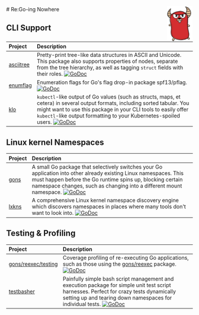 <img src="assets/img/gone.jpeg" style="width: 5em; float: right;" title="Go-ing Nowhere">
# Re:Go-ing Nowhere

## CLI Support

| Project | Description |
| :------ | :---------- |
| [asciitree](https://github.com/TheDiveO/go-asciitree) | Pretty-print tree-like data structures in ASCII and Unicode. This package also supports properties of nodes, separate from the tree hierarchy, as well as tagging `struct` fields with their roles. [![GoDoc](https://godoc.org/github.com/TheDiveO/go-asciitree?status.svg)](http://godoc.org/github.com/TheDiveO/go-asciitree) |
| [enumflag](https://github.com/TheDiveO/enumflag) | Enumeration flags for Go's flag drop-in package spf13/pflag. [![GoDoc](https://godoc.org/github.com/TheDiveO/enumflag?status.svg)](http://godoc.org/github.com/TheDiveO/enumflag) |
| [klo](https://github.com/TheDiveO/klo) | `kubectl`-like output of Go values (such as structs, maps, et cetera) in several output formats, including sorted tabular. You might want to use this package in your CLI tools to easily offer `kubectl`-like output formatting to your Kubernetes-spoiled users. [![GoDoc](https://godoc.org/github.com/TheDiveO/klo?status.svg)](http://godoc.org/github.com/TheDiveO/klo) |

## Linux kernel Namespaces

| Project | Description |
| :------ | :---------- |
| [gons](https://github.com/TheDiveO/gons) | A small Go package that selectively switches your Go application into other already existing Linux namespaces. This must happen before the Go runtime spins up, blocking certain namespace changes, such as changing into a different mount namespace. [![GoDoc](https://godoc.org/github.com/TheDiveO/gons?status.svg)](http://godoc.org/github.com/TheDiveO/gons) |
| [lxkns](https://github.com/TheDiveO/lxkns) | A comprehensive Linux kernel namespace discovery engine which discovers namespaces in places where many tools don't want to look into. [![GoDoc](https://godoc.org/github.com/TheDiveO/lxkns?status.svg)](http://godoc.org/github.com/TheDiveO/lxkns) |

## Testing & Profiling

| Project | Description |
| :------ | :---------- |
| [gons/reexec/testing](https://github.com/TheDiveO/gons/tree/master/reexec/testing) | Coverage profiling of re-executing Go applications, such as those using the [gons/reexec](https://github.com/TheDiveO/gons/tree/master/reexec/testing) package. [![GoDoc](https://godoc.org/github.com/TheDiveO/gons?status.svg)](http://godoc.org/github.com/TheDiveO/gons/reexec/testing) |
| [testbasher](https://github.com/TheDiveO/testbasher) | Painfully simple bash script management and execution package for simple unit test script harnesses. Perfect for crazy tests dynamically setting up and tearing down namespaces for individual tests. [![GoDoc](https://godoc.org/github.com/TheDiveO/testbasher?status.svg)](http://godoc.org/github.com/TheDiveO/testbasher) |
